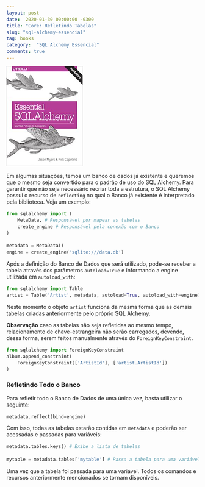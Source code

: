 ```yaml
---
layout: post
date:  2020-01-30 00:00:00 -0300
title: "Core: Refletindo Tabelas"
slug: "sql-alchemy-essencial"
tag: books
category:  "SQL Alchemy Essencial"
comments: true
---
```


![Capa do Livro](../assets/img/sql-alchemy-essencial.jpg)

Em algumas situações, temos um banco de dados já existente e queremos que o mesmo seja convertido para o padrão de uso do SQL Alchemy. Para garantir que não seja necessário recriar toda a estrutura, o SQL Alchemy possui o recurso de `reflecting` no qual o Banco já existente é interpretado pela biblioteca. Veja um exemplo:

```python
from sqlalchemy import (
    MetaData, # Responsável por mapear as tabelas
    create_engine # Responsável pela conexão com o Banco
)

metadata = MetaData()
engine = create_engine('sqlite:///data.db')
```

Após a definição do Banco de Dados que será utilizado, pode-se receber a tabela através dos parâmetros `autoload=True` e informando a engine utilizada em `autoload_with`:

```python
from sqlalchemy import Table
artist = Table('Artist', metadata, autoload=True, autoload_with=engine)
```

Neste momento o objeto `artist` funciona da mesma forma que as demais tabelas criadas anteriormente pelo próprio SQL Alchemy.

**Observação** caso as tabelas não seja refletidas ao mesmo tempo, relacionamento de chave-estrangeira não serão carregados, devendo, dessa forma, serem feitos manualmente através do `ForeignKeyConstraint`.

```python
from sqlalchemy import ForeignKeyConstraint
album.append_constraint(
    ForeignKeyConstraint(['ArtistId'], ['artist.ArtistId'])
)
```

### Refletindo Todo o Banco

Para refletir todo o Banco de Dados de uma única vez, basta utilizar o seguinte:

```python
metadata.reflect(bind=engine)
```

Com isso, todas as tabelas estarão contidas em `metadata` e poderão ser acessadas e passadas para variáveis:

```python
metadata.tables.keys() # Exibe a lista de tabelas

mytable = metadata.tables['mytable'] # Passa a tabela para uma variável
```

Uma vez que a tabela foi passada para uma variável. Todos os comandos e recursos anteriormente mencionados se tornam disponíveis.
